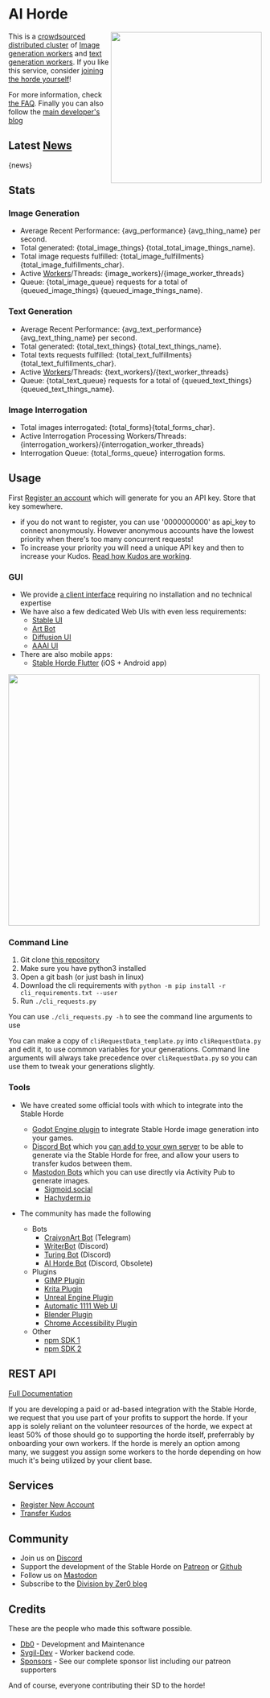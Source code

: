 # AI Horde

<img style="float:right" src="{horde_img_url}/{horde_image}.jpg" width="300" /> This is a [crowdsourced distributed cluster](https://github.com/db0/AI-Horde) of [Image generation workers](https://github.com/db0/AI-Horde-Worker) and [text generation workers](https://github.com/KoboldAI/KoboldAI-Client). If you like this service, consider [joining the horde yourself](https://github.com/db0/AI-Horde/blob/main/README_StableHorde.md#joining-the-horde)!

For more information, check [the FAQ](https://github.com/db0/AI-Horde/blob/main/FAQ.md). Finally you can also follow the [main developer's blog](https://dbzer0.com)

## Latest [News](/api/v2/status/news)

{news}

## Stats 

### Image Generation
* Average Recent Performance: {avg_performance} {avg_thing_name} per second. 
* Total generated: {total_image_things} {total_total_image_things_name}. 
* Total image requests fulfilled: {total_image_fulfillments}{total_image_fulfillments_char}.
* Active [Workers](/api/v2/workers?type=image)/Threads: {image_workers}/{image_worker_threads}
* Queue: {total_image_queue} requests for a total of {queued_image_things} {queued_image_things_name}. 
### Text Generation
* Average Recent Performance: {avg_text_performance} {avg_text_thing_name} per second. 
* Total generated: {total_text_things} {total_text_things_name}. 
* Total texts requests fulfilled: {total_text_fulfillments}{total_text_fulfillments_char}.
* Active [Workers](/api/v2/workers?type=text)/Threads: {text_workers}/{text_worker_threads}
* Queue: {total_text_queue} requests for a total of {queued_text_things} {queued_text_things_name}. 
### Image Interrogation
* Total images interrogated: {total_forms}{total_forms_char}.
* Active Interrogation Processing Workers/Threads: {interrogation_workers}/{interrogation_worker_threads}
* Interrogation Queue: {total_forms_queue} interrogation forms.

## Usage

First [Register an account](/register) which will generate for you an API key. Store that key somewhere.

   * if you do not want to register, you can use '0000000000' as api_key to connect anonymously. However anonymous accounts have the lowest priority when there's too many concurrent requests!
   * To increase your priority you will need a unique API key and then to increase your Kudos. [Read how Kudos are working](https://dbzer0.com/blog/the-kudos-based-economy-for-the-koboldai-horde/).

### GUI

* We provide [a client interface](https://dbzer0.itch.io/lucid-creations) requiring no installation and no technical expertise
* We have also a few dedicated Web UIs with even less requirements:
    * [Stable UI](https://aqualxx.github.io/stable-ui/)
    * [Art Bot](https://tinybots.net/artbot)
    * [Diffusion UI](https://diffusionui.com/b/stable_horde)
    * [AAAI UI](https://artificial-art.eu/)
* There are also mobile apps:
    * [Stable Horde Flutter](https://ppiqr.app.link/download) (iOS + Android app)

<img src="https://raw.githubusercontent.com/db0/Stable-Horde-Client/main/screenshot.png" width="500" />

### Command Line
1. Git clone [this repository](https://github.com/db0/Stable-Horde)
1. Make sure you have python3 installed
1. Open a git bash (or just bash in linux)
1. Download the cli requirements with `python -m pip install -r cli_requirements.txt --user`
1. Run `./cli_requests.py` 

You can use `./cli_requests.py -h` to see the command line arguments to use

You can make a copy of `cliRequestData_template.py` into `cliRequestData.py` and edit it, to use common variables for your generations. Command line arguments will always take precedence over `cliRequestData.py` so you can use them to tweak your generations slightly.

### Tools

* We have created some official tools with which to integrate into the Stable Horde
    * [Godot Engine plugin](https://github.com/db0/Stable-Horde-Client-Addon) to integrate Stable Horde image generation into your games.
    * [Discord Bot](https://github.com/ZeldaFan0225/Stable_Horde_Discord) which you [can add to your own server](https://discord.com/api/oauth2/authorize?client_id=1019572037360025650&permissions=8192&scope=bot) to be able to generate via the Stable Horde for free, and allow your users to transfer kudos between them.
    * [Mastodon Bots](https://github.com/db0/mastodon-stable-horde-generate) which you can use directly via Activity Pub to generate images.
        * <a rel="me" href="https://sigmoid.social/@stablehorde_generator">Sigmoid.social</a>
        * <a rel="me" href="https://hachyderm.io/@haichy">Hachyderm.io</a>

* The community has made the following
    * Bots
        * [CraiyonArt Bot](https://t.me/CraiyonArtBot) (Telegram)
        * [WriterBot](https://harrisonvanderbyl.github.io/WriterBot/) (Discord)
        * [Turing Bot](https://github.com/MrlolDev/turing-bot) (Discord)
        * [AI Horde Bot](https://github.com/JamDon2/ai-horde-bot) (Discord, Obsolete)
    * Plugins
        * [GIMP Plugin](https://github.com/blueturtleai/gimp-stable-diffusion/tree/main/stablehorde)
        * [Krita Plugin](https://github.com/blueturtleai/krita-stable-diffusion)
        * [Unreal Engine Plugin](https://github.com/Mystfit/Unreal-StableDiffusionTools)
        * [Automatic 1111 Web UI](https://github.com/natanjunges/stable-diffusion-webui-stable-horde)
        * [Blender Plugin](https://github.com/benrugg/AI-Render)
        * [Chrome Accessibility Plugin](https://chrome.google.com/webstore/detail/genalt-generated-alt-text/ekbmkapnmnhhgfmjdnchgmcfggibebnn)
    * Other
        * [npm SDK 1](https://www.npmjs.com/package/@zeldafan0225/stable_horde)
        * [npm SDK 2](https://www.npmjs.com/package/stable-horde-api)

## REST API

[Full Documentation](/api)

If you are developing a paid or ad-based integration with the Stable Horde, we request that you use part of your profits to support the horde. If your app is solely reliant on the volunteer resources of the horde, we expect at least 50% of those should go to supporting the horde itself, preferrably by onboarding your own workers. If the horde is merely an option among many, we suggest you assign some workers to the horde depending on how much it's being utilized by your client base.

## Services

* [Register New Account](/register)
* [Transfer Kudos](/transfer)

## Community

* Join us on [Discord](https://discord.gg/3DxrhksKzn)
* Support the development of the Stable Horde on [Patreon](https://www.patreon.com/db0) or [Github](https://github.com/db0)
* Follow us on <a rel="me" href="https://sigmoid.social/@stablehorde">Mastodon</a>
* Subscribe to the [Division by Zer0 blog](https://dbzer0.com/)

## Credits

These are the people who made this software possible.

* [Db0](https://dbzer0.com) - Development and Maintenance
* [Sygil-Dev](https://github.com/Sygil-Dev) - Worker backend code.
* [Sponsors](/sponsors) - See our complete sponsor list including our patreon supporters

And of course, everyone contributing their SD to the horde!
